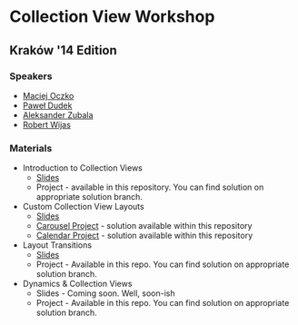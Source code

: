 Collection View Workshop
========================

## Kraków '14 Edition

### Speakers

* [Maciej Oczko](https://github.com/literator)
* [Paweł Dudek](https://github.com/paweldudek)
* [Aleksander Zubala](https://github.com/azubala)
* [Robert Wijas](https://github.com/robertwijas)

### Materials

* Introduction to Collection Views
	* [Slides](https://speakerdeck.com/maciejoczko/uicollectionview-basics-and-flow-layout)
	* Project - available in this repository. You can find solution on appropriate solution branch.
* Custom Collection View Layouts
	* [Slides](https://speakerdeck.com/paweldudek/custom-collection-view-layouts-1)
	* [Carousel Project](https://github.com/paweldudek/carousel-collection-view-layout) - solution available within this repository
	* [Calendar Project](https://github.com/paweldudek/CalendarCollectionViewLayout) - solution available within this repository
* Layout Transitions
	* [Slides](https://github.com/mobile-academy/ios-uicollectionview-krakow/raw/master/LayoutTransitions/Layout-Transitions.pdf)
	* Project - Available in this repo. You can find solution on appropriate solution branch.
* Dynamics & Collection Views
	* Slides - Coming soon. Well, soon-ish
	* Project - Available in this repo. You can find solution on appropriate solution branch.
	
